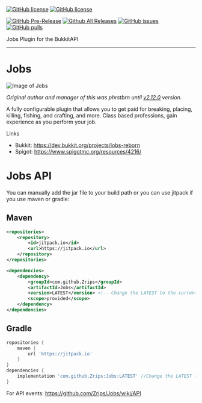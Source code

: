 [![GitHub license](https://img.shields.io/badge/license-Apache-brightgreen.svg)](https://github.com/Zrips/Jobs/blob/master/LICENSE-Apache.txt) [![GitHub license](https://img.shields.io/badge/license-GNU--GPL-brightgreen.svg)](https://github.com/Zrips/Jobs/blob/master/LICENSE-GNU-GPL.txt)

[![GitHub Pre-Release](https://img.shields.io/github/release-pre/Zrips/Jobs.svg)](https://github.com/Zrips/Jobs/releases) [![Github All Releases](https://img.shields.io/github/downloads/Zrips/Jobs/total.svg)](https://github.com/Zrips/Jobs/releases)
[![GitHub issues](https://img.shields.io/github/issues/Zrips/Jobs.svg)](https://github.com/Zrips/Jobs/issues) [![GitHub pulls](https://img.shields.io/github/issues-pr/Zrips/Jobs.svg)](https://github.com/Zrips/Jobs/pulls)

Jobs Plugin for the BukkitAPI
***

# Jobs
![Image of Jobs](https://www.spigotmc.org/data/resource_icons/4/4216.jpg?1424463769)

_Original author and manager of this was phrstbrn until [v2.12.0](https://dev.bukkit.org/projects/jobs/files/808311) version._

A fully configurable plugin that allows you to get paid for breaking, placing, killing, fishing, and crafting, and more. Class based professions, gain experience as you perform your job.

Links
- Bukkit: https://dev.bukkit.org/projects/jobs-reborn
- Spigot: https://www.spigotmc.org/resources/4216/

# Jobs API
You can manually add the jar file to your build path or you can use jitpack if you use maven or gradle:
## Maven
```xml
<repositories>
    <repository>
        <id>jitpack.io</id>
        <url>https://jitpack.io</url>
    </repository>
</repositories>

<dependencies>
    <dependency>
        <groupId>com.github.Zrips</groupId>
        <artifactId>Jobs</artifactId>
        <version>LATEST</version> <!-- Change the LATEST to the current version of jobs -->
        <scope>provided</scope>
    </dependency>
</dependencies>
```
## Gradle
```gradle
repositories {
    maven { 
        url 'https://jitpack.io' 
    }
}
dependencies {
    implementation 'com.github.Zrips:Jobs:LATEST' //Change the LATEST to the current version of jobs
}
```

For API events: https://github.com/Zrips/Jobs/wiki/API
